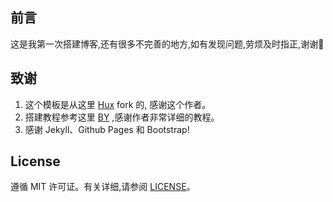 ## 前言

这是我第一次搭建博客,还有很多不完善的地方,如有发现问题,劳烦及时指正,谢谢🙏

## 致谢

1. 这个模板是从这里 [Hux](https://github.com/Huxpro/huxpro.github.io) fork 的, 感谢这个作者。 
2. 搭建教程参考这里 [BY](https://www.jianshu.com/p/e68fba58f75c) ,感谢作者非常详细的教程。
3. 感谢 Jekyll、Github Pages 和 Bootstrap!

## License

遵循 MIT 许可证。有关详细,请参阅 [LICENSE](https://github.com/qiubaiying/qiubaiying.github.io/blob/master/LICENSE)。

